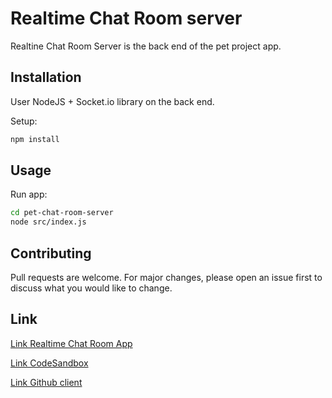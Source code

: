 # Realtime Chat Room server

Realtine Chat Room Server is the back end of the pet project app.

## Installation

User NodeJS + Socket.io library on the back end.

Setup:

```bash
npm install
```

## Usage

Run app:

```bash
cd pet-chat-room-server
node src/index.js
```

## Contributing

Pull requests are welcome. For major changes, please open an issue first to discuss what you would like to change.

## Link

[Link Realtime Chat Room App](https://realtime-chat-room-client.web.app/)

[Link CodeSandbox](https://codesandbox.io/s/pet-chat-room-server-40uez?file=/src/index.js)

[Link Github client](https://github.com/tranvantuantrung/pet-chat-room-client)
